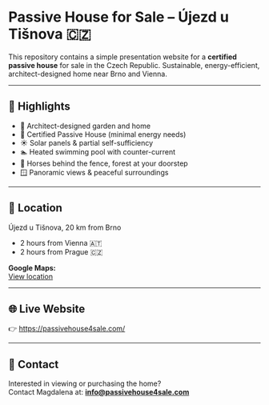 # Passive House for Sale – Újezd u Tišnova 🇨🇿

This repository contains a simple presentation website for a **certified passive house** for sale in the Czech Republic.
Sustainable, energy-efficient, architect-designed home near Brno and Vienna.

---

## 🏡 Highlights

- 🌿 Architect-designed garden and home
- 🔋 Certified Passive House (minimal energy needs)
- ☀️ Solar panels & partial self-sufficiency
- 🏊 Heated swimming pool with counter-current
- 🐎 Horses behind the fence, forest at your doorstep
- 🪟 Panoramic views & peaceful surroundings

---

## 📍 Location

Újezd u Tišnova, 20 km from Brno  
- 2 hours from Vienna 🇦🇹  
- 2 hours from Prague 🇨🇿  

**Google Maps:**  
[View location](https://www.google.com/maps/place/%C3%9Ajezd+u+Ti%C5%A1nova/)

---

## 🌐 Live Website

👉 https://passivehouse4sale.com/

---

## 📩 Contact

Interested in viewing or purchasing the home?  
Contact Magdalena at: **info@passivehouse4sale.com**

